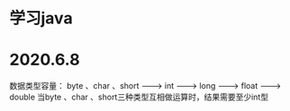 # 学习java

# 2020.6.8
   数据类型容量：  byte 、char 、short  ---> int ---> long ---> float ---> double
               当byte 、char 、short三种类型互相做运算时，结果需要至少int型
